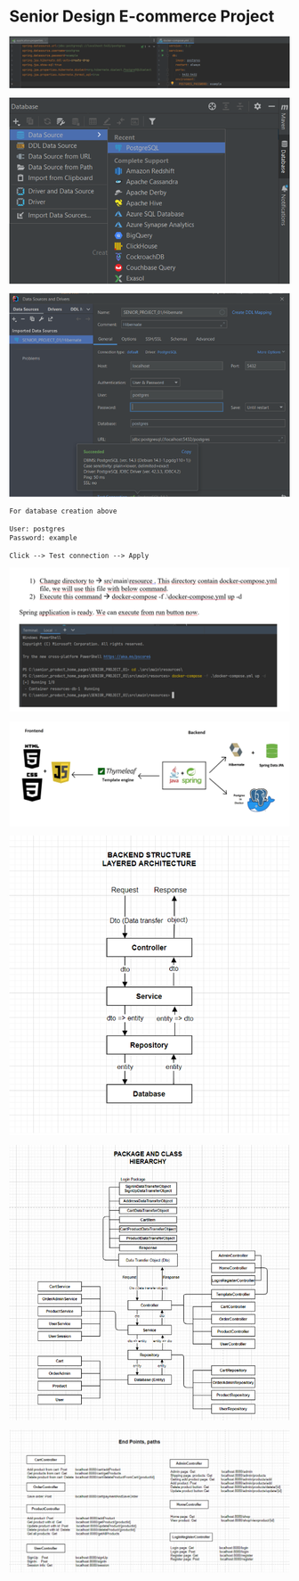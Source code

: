 # Senior Design E-commerce Project


<p align="center">
  <img src="https://raw.githubusercontent.com/tburakdirlik/Senior_Design_Project/main/settings%20and%20project%20structure/1.png?token=GHSAT0AAAAAABV3VGDMYXBMDLUNFEOAMNNYYVTLKKA" />
</p>
<p align="center">
  <img src="https://raw.githubusercontent.com/tburakdirlik/Senior_Design_Project/main/settings%20and%20project%20structure/2.png?token=GHSAT0AAAAAABV3VGDNKPRPUNUPFCYYYTUAYVTLKUA" />
</p>
<p align="center">
  <img src="https://raw.githubusercontent.com/tburakdirlik/Senior_Design_Project/main/settings%20and%20project%20structure/3.png?token=GHSAT0AAAAAABV3VGDM26LNK2K66BWQOAOMYVTLK6A" />
</p>

```
For database creation above

User: postgres
Password: example

Click --> Test connection --> Apply 

```

<p align="center">
  <img src="https://raw.githubusercontent.com/tburakdirlik/Senior_Design_Project/main/settings%20and%20project%20structure/4.png?token=GHSAT0AAAAAABV3VGDNSUIIT6L4MFGRMRZEYVTLLJA" />
</p>
<p align="center">
  <img src="https://raw.githubusercontent.com/tburakdirlik/Senior_Design_Project/main/settings%20and%20project%20structure/5.jpg?token=GHSAT0AAAAAABV3VGDNVFH5WBBZXHT2G4EOYVTLLTQ" />
</p>
<p align="center">
  <img src="https://raw.githubusercontent.com/tburakdirlik/Senior_Design_Project/main/settings%20and%20project%20structure/6.png?token=GHSAT0AAAAAABV3VGDNZLCAIT5UNSM42SDCYVTLL3Q" />
</p>

<p align="center">
  <img src="https://raw.githubusercontent.com/tburakdirlik/Senior_Design_Project/main/settings%20and%20project%20structure/7.png?token=GHSAT0AAAAAABV3VGDMRLTY3GAR2ACOUUVWYVTLMEA" />
</p>
<p align="center">
  <img src="https://raw.githubusercontent.com/tburakdirlik/Senior_Design_Project/main/settings%20and%20project%20structure/8.png?token=GHSAT0AAAAAABV3VGDNNU6ICO2OQ6PMXUCOYVTLMMQ" />
</p>
